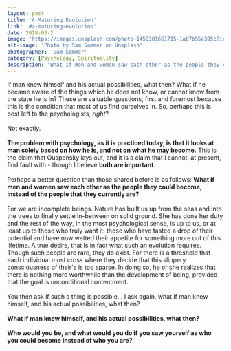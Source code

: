 ```yaml
---
layout: post
title: 'A Maturing Evolution'
link: '#a-maturing-evolution'
date: 2018-03-2
image: 'https://images.unsplash.com/photo-1458301661715-1ab7b95a395c?ixlib=rb-0.3.5&s=18610fe57ffe91b2aca4debb4df88bf5&auto=format&fit=crop&w=2847&q=80'
alt-image: 'Photo by Sam Sommer on Unsplash'
photographer: 'Sam Sommer'
category: [Psychology, Spirituality]
description: 'What if men and women saw each other as the people they could become, instead of the people that they currently are.'
---
```


If man knew himself and his actual possibilities, what then? What if he became aware of the things which he does not know, or cannot know from the state he is in? These are valuable questions, first and foremost because this is the condition that most of us find ourselves in. So, perhaps this is best left to the psychologists, *right*?
<br/>
<br/>
Not exactly.
<br/>
<br/>
**The problem with psychology, as it is practiced today, is that it looks at man solely based on how he is, and not on what he may become.** This is the claim that Ouspensky lays out, and it is a claim that I cannot, at present, find fault with - though I believe **both are important**. 
<br>
<br>
Perhaps a better question than those shared before is as follows: **What if men and women saw each other as the people they could become, instead of the people that they currently are?** 
<br/>
<br/>
For we are incomplete beings. Nature has built us up from the seas and into the trees to finally settle in-between on solid ground. She has done her duty and the rest of the way, in the most psychological sense, is up to us, or at least up to those who truly want it: those who have tasted a drop of their potential and have now wetted their appetite for something more out of this lifetime. A true desire, that is in fact what such an evolution requires. Though such people are rare, they do exist. For there is a threshold that each individual must cross where they decide that this slippery consciousness of their's is too sparse. In doing so, he or she realizes that there is nothing more worthwhile than the development of being, provided that the goal is unconditional contentment.
<br/>
<br/>
You then ask if such a thing is possible... I ask again, what if man knew himself, and his actual possibilities, what then?
<br>
<br>
**What if man knew himself, and his actual possibilities, what then?**
<br>
<br>
**Who would you be, and what would you do if you saw yourself as who you could become instead of who you are?**




